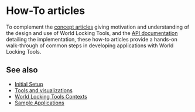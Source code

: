 # How-To articles

To complement the [concept articles](Concepts.md) giving motivation and understanding of the design and use of World Locking Tools, and the [API documentation](../api_doc/Architecture.md) detailing the implementation, these how-to articles provide a hands-on walk-through of common steps in developing applications with World Locking Tools. 

## See also

* [Initial Setup](HowTos/InitialSetup.md)
* [Tools and visualizations](HowTos/Tools.md)
* [World Locking Tools Contexts](HowTos/WorldLockingContext.md)
* [Sample Applications](HowTos/SampleApplications.md)
